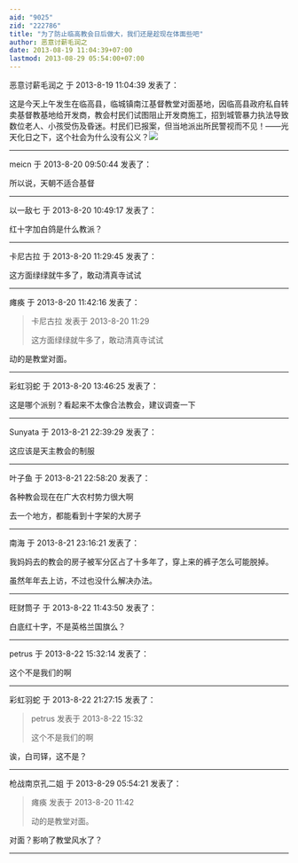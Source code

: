 ```yaml
---
aid: "9025"
zid: "222786"
title: "为了防止临高教会日后做大，我们还是趁现在体面些吧"
author: 恶意讨薪毛润之
date: 2013-08-19 11:04:39+07:00
lastmod: 2013-08-29 05:54:00+07:00
---
```


恶意讨薪毛润之 于 2013-8-19 11:04:39 发表了：

这是今天上午发生在临高县，临城镇南江基督教堂对面基地，因临高县政府私自转卖基督教基地给开发商，教会村民们试图阻止开发商施工，招到城管暴力执法导致数位老人、小孩受伤及昏迷。村民们已报案，但当地派出所民警视而不见！——光天化日之下，这个社会为什么没有公义？![](http://ww1.sinaimg.cn/large/48559270jw1e7qoxmqo2gj20hs0nsju3.jpg)

---

meicn 于 2013-8-20 09:50:44 发表了：

所以说，天朝不适合基督

---

以一敌七 于 2013-8-20 10:49:17 发表了：

红十字加白鸽是什么教派？

---

卡尼古拉 于 2013-8-20 11:29:45 发表了：

这方面绿绿就牛多了，敢动清真寺试试

---

瘫痪 于 2013-8-20 11:42:16 发表了：

> 卡尼古拉 发表于 2013-8-20 11:29
>
> 这方面绿绿就牛多了，敢动清真寺试试

动的是教堂对面。

---

彩虹羽蛇 于 2013-8-20 13:46:25 发表了：

这是哪个派别？看起来不太像合法教会，建议调查一下

---

Sunyata 于 2013-8-21 22:39:29 发表了：

这应该是天主教会的制服

---

叶子鱼 于 2013-8-21 22:58:20 发表了：

各种教会现在在广大农村势力很大啊

去一个地方，都能看到十字架的大房子

---

南海 于 2013-8-21 23:16:21 发表了：

我妈妈去的教会的房子被军分区占了十多年了，穿上来的裤子怎么可能脱掉。

虽然年年去上访，不过也没什么解决办法。

---

旺财筒子 于 2013-8-22 11:43:50 发表了：

白底红十字，不是英格兰国旗么？

---

petrus 于 2013-8-22 15:32:14 发表了：

这个不是我们的啊

---

彩虹羽蛇 于 2013-8-22 21:27:15 发表了：

> petrus 发表于 2013-8-22 15:32
>
> 这个不是我们的啊

诶，白司铎，这不是？

---

枪战南京孔二姐 于 2013-8-29 05:54:21 发表了：

> 瘫痪 发表于 2013-8-20 11:42
>
> 动的是教堂对面。

对面？影响了教堂风水了？

---

